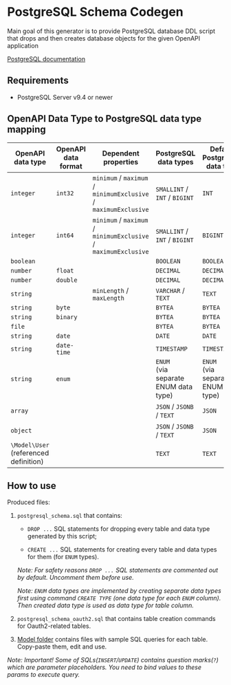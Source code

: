 # PostgreSQL Schema Codegen

Main goal of this generator is to provide PostgreSQL database DDL script that drops and then creates database objects for the given OpenAPI application

[PostgreSQL documentation](https://dev.postgresql.com/doc/)

## Requirements
- PostgreSQL Server v9.4 or newer

## OpenAPI Data Type to PostgreSQL data type mapping

| OpenAPI data type | OpenAPI data format | Dependent properties | PostgreSQL data types | Default PostgreSQL data type |
| --- | --- | --- | --- | --- |
| `integer` | `int32` | `minimum` / `maximum` / `minimumExclusive` / `maximumExclusive` | `SMALLINT` / `INT` / `BIGINT` | `INT` |
| `integer` | `int64` | `minimum` / `maximum` / `minimumExclusive` / `maximumExclusive` | `SMALLINT` / `INT` / `BIGINT` | `BIGINT` |
| `boolean` | | | `BOOLEAN` | `BOOLEAN` |
| `number` | `float` | | `DECIMAL` | `DECIMAL` |
| `number` | `double` | | `DECIMAL` | `DECIMAL` |
| `string` | | `minLength` / `maxLength` | `VARCHAR` / `TEXT` | `TEXT` |
| `string` | `byte` |  | `BYTEA` | `BYTEA` |
| `string` | `binary` |  | `BYTEA` | `BYTEA` |
| `file` | |  | `BYTEA` | `BYTEA` |
| `string` | `date` | | `DATE` | `DATE` |
| `string` | `date-time` | | `TIMESTAMP` | `TIMESTAMP` |
| `string` | `enum` | | `ENUM`<br>(via separate ENUM data type) | `ENUM`<br>(via separate ENUM data type) |
| `array` | | | `JSON` / `JSONB` / `TEXT` | `JSON` |
| `object` | | | `JSON` / `JSONB` / `TEXT` | `JSON` |
| `\Model\User` (referenced definition) | | | `TEXT` | `TEXT` |

## How to use

Produced files:

1. `postgresql_schema.sql` that contains:
    
    - `DROP ...` SQL statements for dropping every table and data type generated by this script;

    - `CREATE ...` SQL statements for creating every table and data types for them (for `ENUM` types).

    *Note: For safety reasons `DROP ...` SQL statements are commented out by default. Uncomment them before use.*

    *Note: `ENUM` data types are implemented by creating separate data types first using command `CREATE TYPE` (one data type for each `ENUM` column). Then created data type is used as data type for table column.*

2. `postgresql_schema_oauth2.sql` that contains table creation commands for Oauth2-related tables. 
    
3. [Model folder](./Model) contains files with sample SQL queries for each table. Copy-paste them, edit and use.

*Note: Important! Some of SQLs(`INSERT`/`UPDATE`) contains question marks(`?`) which are parameter placeholders. You need to bind values to these params to execute query.*
